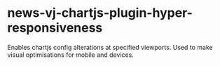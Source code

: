 # news-vj-chartjs-plugin-hyper-responsiveness
Enables chartjs config alterations at specified viewports. Used to make visual optimisations for mobile and devices.

